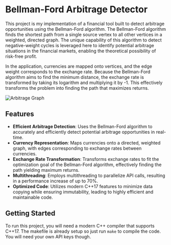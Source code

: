 # Bellman-Ford Arbitrage Detector

This project is my implementation of a financial tool built to detect arbitrage opportunities using the Bellman-Ford algorithm. The Bellman-Ford algorithm finds the shortest path from a single source vertex to all other vertices in a weighted, directed graph. The unique capability of this algorithm to detect negative-weight cycles is leveraged here to identify potential arbitrage situations in the financial markets, enabling the theoretical possibility of risk-free profit.

In the application, currencies are mapped onto vertices, and the edge weight corresponds to the exchange rate. Because the Bellman-Ford algorithm aims to find the minimum distance, the exchange rate is transformed by taking its logarithm and multiplying it by -1. This effectively transforms the problem into finding the path that maximizes returns.

![Arbitrage Graph](https://camo.githubusercontent.com/76fb8d86954e56056cb73b5efd15377d4f4b950ad0125300d3971b2a232ff04a/687474703a2f2f7777772e6d79636572746e6f7465732e636f6d2f77702d636f6e74656e742f75706c6f6164732f323031372f31312f6172626974726167652d67726170682e706e67)

## Features

- **Efficient Arbitrage Detection**: Uses the Bellman-Ford algorithm to accurately and efficiently detect potential arbitrage opportunities in real-time.
- **Currency Representation**: Maps currencies onto a directed, weighted graph, with edges corresponding to exchange rates between currencies.
- **Exchange Rate Transformation**: Transforms exchange rates to fit the optimization goal of the Bellman-Ford algorithm, effectively finding the path yielding maximum returns.
- **Multithreading**: Employs multithreading to parallelize API calls, resulting in a performance increase of up to 70%.
- **Optimized Code**: Utilizes modern C++17 features to minimize data copying while ensuring immutability, leading to highly efficient and maintainable code.

## Getting Started

To run this project, you will need a modern C++ compiler that supports C++17. The makefile is already setup so just run `make` to compile the code. You will need your own API keys though.
